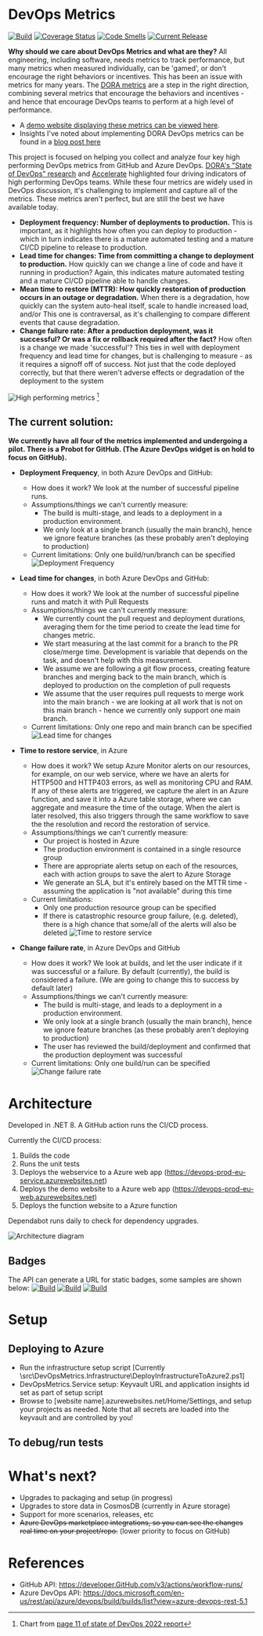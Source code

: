 # DevOps Metrics

[![Build](https://GitHub.com/samsmithnz/DevOpsMetrics/workflows/CI/CD/badge.svg)](https://GitHub.com/samsmithnz/DevOpsMetrics/actions?query=workflow%3ACI%2FCD)
[![Coverage Status](https://coveralls.io/repos/github/samsmithnz/DevOpsMetrics/badge.svg?branch=main)](https://coveralls.io/github/samsmithnz/DevOpsMetrics?branch=main)
[![Code Smells](https://sonarcloud.io/api/project_badges/measure?project=samsmithnz_DevOpsMetrics&metric=code_smells)](https://sonarcloud.io/summary/new_code?id=samsmithnz_DevOpsMetrics)
[![Current Release](https://img.shields.io/github/release/samsmithnz/DevOpsMetrics/all.svg)](https://github.com/samsmithnz/DevOpsMetrics/releases)


**Why should we care about DevOps Metrics and what are they?** All engineering, including software, needs metrics to track performance, but many metrics when measured individually, can be 'gamed', or don't encourage the right behaviors or incentives. This has been an issue with metrics for many years. The [DORA metrics](https://services.google.com/fh/files/misc/state-of-devops-2019.pdf) are a step in the right direction, combining several metrics that encourage the behaviors and incentives - and hence that encourage DevOps teams to perform at a high level of performance.
- A [demo website displaying these metrics can be viewed here](https://devops-prod-eu-web.azurewebsites.net/).
- Insights I've noted about implementing DORA DevOps metrics can be found in a [blog post here](https://samlearnsazure.blog/2020/04/30/high-performing-devops-metrics/)

This project is focused on helping you collect and analyze four key high performing DevOps metrics from GitHub and Azure DevOps. [DORA's "State of DevOps" research](https://cloud.google.com/blog/products/devops-sre/announcing-dora-2021-accelerate-state-of-devops-report) and [Accelerate](https://www.amazon.com/Accelerate-Software-Performing-Technology-Organizations/dp/1942788339) highlighted four driving indicators of high performing DevOps teams. While these four metrics are widely used in DevOps discussion, it's challenging to implement and capture all of the metrics. These metrics aren't perfect, but are still the best we have available today.

- **Deployment frequency: Number of deployments to production.** This is important, as it highlights how often you can deploy to production - which in turn indicates there is a mature automated testing and a mature CI/CD pipeline to release to production.
- **Lead time for changes: Time from committing a change to deployment to production.** How quickly can we change a line of code and have it running in production? Again, this indicates mature automated testing and a mature CI/CD pipeline able to handle changes.
- **Mean time to restore (MTTR): How quickly restoration of production occurs in an outage or degradation.** When there is a degradation, how quickly can the system auto-heal itself, scale to handle increased load, and/or This one is contraversal, as it's challenging to compare different events that cause degradation. 
- **Change failure rate: After a production deployment, was it successful? Or was a fix or rollback required after the fact?** How often is a change we made 'successful'? This ties in well with deployment frequency and lead time for changes, but is challenging to measure - as it requires a signoff off of success. Not just that the code deployed correctly, but that there weren't adverse effects or degradation of the deployment to the system

![High performing metrics](https://user-images.githubusercontent.com/8389039/212061370-6984b2c3-bc13-4d92-8afc-0068be4cdde1.png)
[^1]

## The current solution:
**We currently have all four of the metrics implemented and undergoing a pilot. There is a Probot for GitHub. (The Azure DevOps widget is on hold to focus on GitHub).**

- **Deployment Frequency**, in both Azure DevOps and GitHub:
  - How does it work? We look at the number of successful pipeline runs. 
  - Assumptions/things we can't currently measure: 
      - The build is multi-stage, and leads to a deployment in a production environment.
      - We only look at a single branch (usually the main branch), hence we ignore feature branches (as these probably aren't deploying to production)
  - Current limitations: Only one build/run/branch can be specified
![Deployment Frequency](https://github.com/samsmithnz/DevOpsMetrics/blob/main/ReadmeImages/DeploymentFrequencyDemo.png)

- **Lead time for changes**, in both Azure DevOps and GitHub:
  - How does it work? We look at the number of successful pipeline runs and match it with Pull Requests 
  - Assumptions/things we can't currently measure:
      - We currently count the pull request and deployment durations, averaging them for the time period to create the lead time for changes metric.
      - We start measuring at the last commit for a branch to the PR close/merge time. Development is variable that depends on the task, and doesn't help with this measurement.
      - We assume we are following a git flow process, creating feature branches and merging back to the main branch, which is deployed to production on the completion of pull requests
      - We assume that the user requires pull requests to merge work into the main branch - we are looking at all work that is not on this main branch - hence we currently only support one main branch.
  - Current limitations: Only one repo and main branch can be specified
![Lead time for changes](https://github.com/samsmithnz/DevOpsMetrics/blob/main/ReadmeImages/LeadTimeForChanges.png)

- **Time to restore service**, in Azure
  - How does it work? We setup Azure Monitor alerts on our resources, for example, on our web service, where we have an alerts for HTTP500 and HTTP403 errors, as well as monitoring CPU and RAM. If any of these alerts are triggered, we capture the alert in an Azure function, and save it into a Azure table storage, where we can aggregate and measure the time of the outage. When the alert is later resolved, this also triggers through the same workflow to save the the resolution and record the restoration of service. 
  - Assumptions/things we can't currently measure:
      - Our project is hosted in Azure
      - The production environment is contained in a single resource group
      - There are appropriate alerts setup on each of the resources, each with action groups to save the alert to Azure Storage 
      - We generate an SLA, but it's entirely based on the MTTR time - assuming the application is "not available" during this time
  - Current limitations: 
      - Only one production resource group can be specified
      - If there is catastrophic resource group failure, (e.g. deleted), there is a high chance that some/all of the alerts will also be deleted
![Time to restore service](https://github.com/samsmithnz/DevOpsMetrics/blob/main/ReadmeImages/TimeToRestoreService.png)

- **Change failure rate**, in Azure DevOps and GitHub
  - How does it work? We look at builds, and let the user indicate if it was successful or a failure. By default (currently), the build is considered a failure. (We are going to change this to success by default later) 
  - Assumptions/things we can't currently measure:
      - The build is multi-stage, and leads to a deployment in a production environment.
      - We only look at a single branch (usually the main branch), hence we ignore feature branches (as these probably aren't deploying to production)
      - The user has reviewed the build/deployment and confirmed that the production deployment was successful
  - Current limitations: Only one build/run can be specified
![Change failure rate](https://github.com/samsmithnz/DevOpsMetrics/blob/main/ReadmeImages/ChangeFailureRate.png)

# Architecture
Developed in .NET 8. A GitHub action runs the CI/CD process. 

Currently the CI/CD process: 
1. Builds the code
2. Runs the unit tests
3. Deploys the webservice to a Azure web app (https://devops-prod-eu-service.azurewebsites.net)
4. Deploys the demo website to a Azure web app (https://devops-prod-eu-web.azurewebsites.net)
4. Deploys the function website to a Azure function 

Dependabot runs daily to check for dependency upgrades. 

![Architecture diagram](https://github.com/samsmithnz/DevOpsMetrics/blob/main/ReadmeImages/Architecture.png)

## Badges
The API can generate a URL for static badges, some samples are shown below:
[![Build](https://img.shields.io/badge/Lead%20time%20for%20changes-High-green)](https://img.shields.io/badge/Lead%20time%20for%20changes-High-green) [![Build](https://img.shields.io/badge/Time%20to%20restore%20service-Medium-orange)](https://img.shields.io/badge/Time%20to%20restore%20service-Medium-orange) [![Build](https://img.shields.io/badge/Change%20failure%20rate-Low-red)](https://img.shields.io/badge/Change%20failure%20rate-Low-red)

# Setup

## Deploying to Azure

- Run the infrastructure setup script [Currently \src\DevOpsMetrics.Infrastructure\DeployInfrastructureToAzure2.ps1]
- DevOpsMetrics.Service setup: Keyvault URL and application insights id set as part of setup script
- Browse to [website name].azurewebsites.net/Home/Settings, and setup your projects as needed. Note that all secrets are loaded into the keyvault and are controlled by you!

## To debug/run tests

# What's next?
- Upgrades to packaging and setup (in progress)
- Upgrades to store data in CosmosDB (currently in Azure storage)
- Support for more scenarios, releases, etc
- ~~Azure DevOps marketplace integrations, so you can see the changes real time on your project/repo.~~ (lower priority to focus on GitHub)

# References

- GitHub API: https://developer.GitHub.com/v3/actions/workflow-runs/
- Azure DevOps API: https://docs.microsoft.com/en-us/rest/api/azure/devops/build/builds/list?view=azure-devops-rest-5.1

[^1]: Chart from [page 11 of state of DevOps 2022 report](https://cloud.google.com/devops/state-of-devops)
